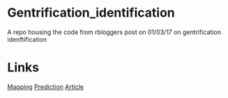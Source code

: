# Gentrification_identification
A repo housing the code from rbloggers post on 01/03/17 on gentrification idenftification

# Links
[Mapping](http://urbanspatialanalysis.com/dataviz-tutorial-mapping-san-francisco-home-prices-using-r/)
[Prediction](http://urbanspatialanalysis.com/portfolio/predicting-gentrification-using-longitudinal-census-data/)
[Article](https://www.citylab.com/cityfixer/2017/02/algorithms-that-predict-gentrification/516945/)
